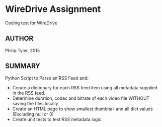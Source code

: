# WireDrive Assignment
Coding test for WireDrive 

## AUTHOR
Philip Tyler, 2015

## SUMMARY 
Python Script to Parse an RSS Feed and:
- Create a dictionary for each RSS feed item using all metadata supplied in the RSS feed.
- Determine duration, codec and bitrate of each video file WITHOUT saving the files locally
- Create an HTML page to show smallest thumbnail and all dict values (Excluding null or 0)
- Create unit tests to test RSS metadata logic

